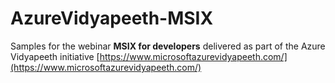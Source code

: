 # AzureVidyapeeth-MSIX

Samples for the webinar **MSIX for developers** delivered as part of the Azure Vidyapeeth initiative [https://www.microsoftazurevidyapeeth.com/](https://www.microsoftazurevidyapeeth.com/)

